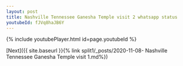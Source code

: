 ```yaml
---
layout: post
title: Nashville Tennessee Ganesha Temple visit 2 whatsapp status
youtubeId: fJVq8haJB6Y
---
```


{% include youtubePlayer.html id=page.youtubeId %}

[Next]({{ site.baseurl }}{% link split1/_posts/2020-11-08- Nashville Tennessee Ganesha Temple visit 1.md%})
